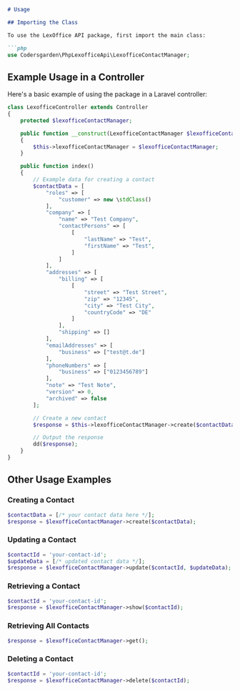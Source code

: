 ```markdown
# Usage

## Importing the Class

To use the LexOffice API package, first import the main class:

```php
use Codersgarden\PhpLexofficeApi\LexofficeContactManager;
```

## Example Usage in a Controller

Here's a basic example of using the package in a Laravel controller:

```php
class LexofficeController extends Controller
{
    protected $lexofficeContactManager;

    public function __construct(LexofficeContactManager $lexofficeContactManager)
    {
        $this->lexofficeContactManager = $lexofficeContactManager;
    }

    public function index()
    {
        // Example data for creating a contact
        $contactData = [
            "roles" => [
                "customer" => new \stdClass()
            ],
            "company" => [
                "name" => "Test Company",
                "contactPersons" => [
                    [
                        "lastName" => "Test",
                        "firstName" => "Test",
                    ]
                ]
            ],
            "addresses" => [
                "billing" => [
                    [
                        "street" => "Test Street",
                        "zip" => "12345",
                        "city" => "Test City",
                        "countryCode" => "DE"
                    ]
                ],
                "shipping" => []
            ],
            "emailAddresses" => [
                "business" => ["test@t.de"]
            ],
            "phoneNumbers" => [
                "business" => ["0123456789"]
            ],
            "note" => "Test Note",
            "version" => 0,
            "archived" => false
        ];

        // Create a new contact
        $response = $this->lexofficeContactManager->create($contactData);

        // Output the response
        dd($response);
    }
}
```

## Other Usage Examples

### Creating a Contact

```php
$contactData = [/* your contact data here */];
$response = $lexofficeContactManager->create($contactData);
```

### Updating a Contact

```php
$contactId = 'your-contact-id';
$updateData = [/* updated contact data */];
$response = $lexofficeContactManager->update($contactId, $updateData);
```

### Retrieving a Contact

```php
$contactId = 'your-contact-id';
$response = $lexofficeContactManager->show($contactId);
```

### Retrieving All Contacts

```php
$response = $lexofficeContactManager->get();
```

### Deleting a Contact

```php
$contactId = 'your-contact-id';
$response = $lexofficeContactManager->delete($contactId);
```